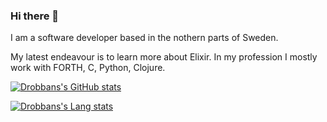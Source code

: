 ### Hi there 👋

I am a software developer based in the nothern parts of Sweden. 

My latest endeavour is to learn more about Elixir. In my profession I mostly work with FORTH, C, Python, Clojure.


[![Drobbans's GitHub stats](https://github-readme-stats.vercel.app/api?username=drobban)](https://github.com/drobban)

[![Drobbans's Lang stats](https://github-readme-stats.vercel.app/api/top-langs/?username=drobban&layout=compact)](https://github.com/drobban)
